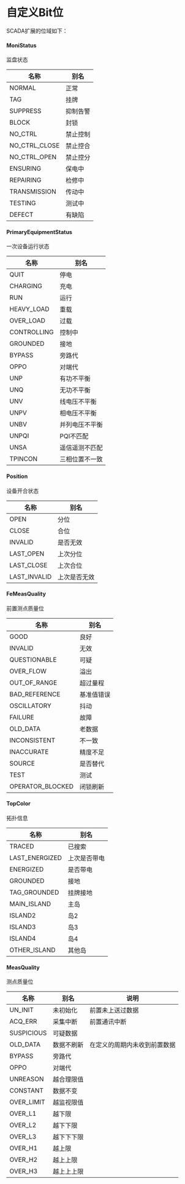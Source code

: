 # 自定义Bit位

SCADA扩展的位域如下：

#### MoniStatus

监盘状态

| 名称            | 别名   |
|---------------|------|
| NORMAL        | 正常   |
| TAG           | 挂牌   |
| SUPPRESS      | 抑制告警 |
| BLOCK         | 封锁   |
| NO_CTRL       | 禁止控制 |
| NO_CTRL_CLOSE | 禁止控合 |
| NO_CTRL_OPEN  | 禁止控分 |
| ENSURING      | 保电中  |
| REPAIRING     | 检修中  |    
| TRANSMISSION  | 传动中  |
| TESTING       | 测试中  |
| DEFECT        | 有缺陷  |

#### PrimaryEquipmentStatus

一次设备运行状态

| 名称          | 别名      |
|-------------|---------|
| QUIT        | 停电      |
| CHARGING    | 充电      |
| RUN         | 运行      |
| HEAVY_LOAD  | 重载      |
| OVER_LOAD   | 过载      |
| CONTROLLING | 控制中     |
| GROUNDED    | 接地      |
| BYPASS      | 旁路代     |
| OPPO        | 对端代     |    
| UNP         | 有功不平衡   |
| UNQ         | 无功不平衡   |
| UNV         | 线电压不平衡  |
| UNPV        | 相电压不平衡  |    
| UNBV        | 并列电压不平衡 |
| UNPQI       | PQI不匹配  |
| UNSA        | 遥信遥测不匹配 |
| TPINCON     | 三相位置不一致 |

#### Position

设备开合状态

| 名称           | 别名     |
|--------------|--------|
| OPEN         | 分位     |
| CLOSE        | 合位     |
| INVALID      | 是否无效   |
| LAST_OPEN    | 上次分位   |
| LAST_CLOSE   | 上次合位   |
| LAST_INVALID | 上次是否无效 |

#### FeMeasQuality

前置测点质量位

| 名称               | 别名    |
|------------------|-------|
| GOOD             | 良好    |
| INVALID          | 无效    |
| QUESTIONABLE     | 可疑    |
| OVER_FLOW        | 溢出    |
| OUT_OF_RANGE     | 超过量程  |
| BAD_REFERENCE    | 基准值错误 |
| OSCILLATORY      | 抖动    |
| FAILURE          | 故障    |
| OLD_DATA         | 老数据   |    
| INCONSISTENT     | 不一致   |
| INACCURATE       | 精度不足  |
| SOURCE           | 是否替代  |
| TEST             | 测试    |    
| OPERATOR_BLOCKED | 闭锁刷新  |

#### TopColor

拓扑信息

| 名称             | 别名     |
|----------------|--------|
| TRACED         | 已搜索    |
| LAST_ENERGIZED | 上次是否带电 |
| ENERGIZED      | 是否带电   |
| GROUNDED       | 接地     |
| TAG_GROUNDED   | 挂牌接地   |
| MAIN_ISLAND    | 主岛     |
| ISLAND2        | 岛2     |
| ISLAND3        | 岛3     |
| ISLAND4        | 岛4     |    
| OTHER_ISLAND   | 其他岛    |

#### MeasQuality

测点质量位

| 名称         | 别名    | 说明             |
|------------|-------|----------------|
| UN_INIT    | 未初始化  | 前置未上送过数据       |
| ACQ_ERR    | 采集中断  | 前置通讯中断         |
| SUSPICIOUS | 可疑数据  |                |
| OLD_DATA   | 数据不刷新 | 在定义的周期内未收到前置数据 |
| BYPASS     | 旁路代   |                |
| OPPO       | 对端代   |                |    
| UNREASON   | 越合理限值 |                |
| CONSTANT   | 数据不变  |                |
| OVER_LIMIT | 越监视限值 |                |
| OVER_L1    | 越下限   |                |
| OVER_L2    | 越下下限  |                |
| OVER_L3    | 越下下下限 |                |
| OVER_H1    | 越上限   |                |
| OVER_H2    | 越上上限  |                |
| OVER_H3    | 越上上上限 |                |


